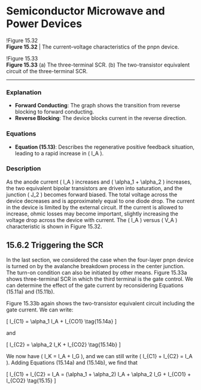 # Semiconductor Microwave and Power Devices

!Figure 15.32  
**Figure 15.32** | The current–voltage characteristics of the pnpn device.

!Figure 15.33  
**Figure 15.33** (a) The three-terminal SCR. (b) The two-transistor equivalent circuit of the three-terminal SCR.

----

### Explanation

- **Forward Conducting**: The graph shows the transition from reverse blocking to forward conducting.
- **Reverse Blocking**: The device blocks current in the reverse direction.

### Equations

- **Equation (15.13)**: Describes the regenerative positive feedback situation, leading to a rapid increase in \( I_A \).

### Description

As the anode current \( I_A \) increases and \( \alpha_1 + \alpha_2 \) increases, the two equivalent bipolar transistors are driven into saturation, and the junction \( J_2 \) becomes forward biased. The total voltage across the device decreases and is approximately equal to one diode drop. The current in the device is limited by the external circuit. If the current is allowed to increase, ohmic losses may become important, slightly increasing the voltage drop across the device with current. The \( I_A \) versus \( V_A \) characteristic is shown in Figure 15.32.

## 15.6.2 Triggering the SCR

In the last section, we considered the case when the four-layer pnpn device is turned on by the avalanche breakdown process in the center junction. The turn-on condition can also be initiated by other means. Figure 15.33a shows three-terminal SCR in which the third terminal is the gate control. We can determine the effect of the gate current by reconsidering Equations (15.11a) and (15.11b).

Figure 15.33b again shows the two-transistor equivalent circuit including the gate current. We can write:

\[
I_{C1} = \alpha_1 I_A + I_{CO1} \tag{15.14a}
\]

and

\[
I_{C2} = \alpha_2 I_K + I_{CO2} \tag{15.14b}
\]

We now have \( I_K = I_A + I_G \), and we can still write \( I_{C1} + I_{C2} = I_A \). Adding Equations (15.14a) and (15.14b), we find that

\[
I_{C1} + I_{C2} = I_A = (\alpha_1 + \alpha_2) I_A + \alpha_2 I_G + I_{CO1} + I_{CO2} \tag{15.15}
\]